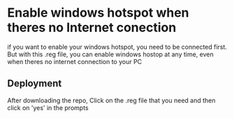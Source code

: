 
# Enable windows hotspot when theres no Internet conection

if you want to enable your windows hotspot, you need to be connected first. But with this .reg file, you can enable windows hostop at any time, even when theres no internet connection to your PC

## Deployment

After downloading the repo, Click on the .reg file that you need and then click on 'yes' in the prompts

